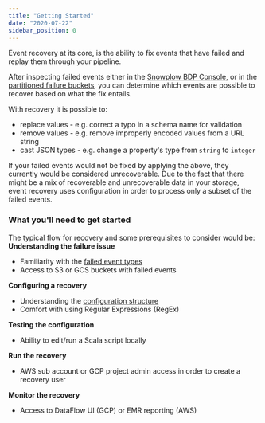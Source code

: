```yaml
---
title: "Getting Started"
date: "2020-07-22"
sidebar_position: 0
---
```


Event recovery at its core, is the ability to fix events that have failed and replay them through your pipeline.

After inspecting failed events either in the [Snowplow BDP Console](/docs/data-product-studio/data-quality/failed-events/monitoring-failed-events/ui/index.md), or in the [partitioned failure buckets](/docs/data-product-studio/data-quality/failed-events/exploring-failed-events/file-storage/index.md), you can determine which events are possible to recover based on what the fix entails.

With recovery it is possible to:

- replace values - e.g. correct a typo in a schema name for validation
- remove values - e.g. remove improperly encoded values from a URL string
- cast JSON types - e.g. change a property's type from `string` to `integer`

If your failed events would not be fixed by applying the above, they currently would be considered unrecoverable. Due to the fact that there might be a mix of recoverable and unrecoverable data in your storage, event recovery uses configuration in order to process only a subset of the failed events.

### What you'll need to get started

The typical flow for recovery and some prerequisites to consider would be:
**Understanding the failure issue**

- Familiarity with the [failed event types](/docs/fundamentals/failed-events/index.md)
- Access to S3 or GCS buckets with failed events

**Configuring a recovery**

- Understanding the [configuration structure](/docs/data-product-studio/data-quality/failed-events/recovering-failed-events/manual/configuration/index.md)
- Comfort with using Regular Expressions (RegEx)

**Testing the configuration**

- Ability to edit/run a Scala script locally

**Run the recovery**

- AWS sub account or GCP project admin access in order to create a recovery user

**Monitor the recovery**

- Access to DataFlow UI (GCP) or EMR reporting (AWS)
